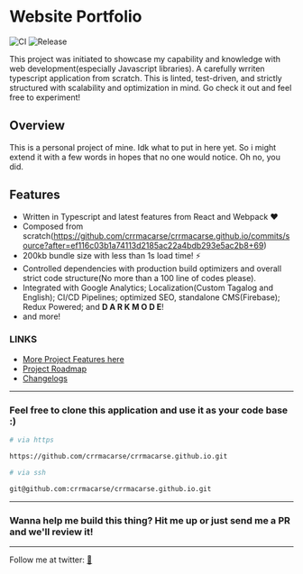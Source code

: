 # Website Portfolio

![CI](https://github.com/crrmacarse/crrmacarse.github.io/workflows/CI/badge.svg?branch=source) ![Release](https://github.com/crrmacarse/crrmacarse.github.io/workflows/Release/badge.svg?branch=source)

This project was initiated to showcase my capability and knowledge with web development(especially Javascript libraries). A carefully
wrriten typescript application from scratch. This is linted, test-driven, and strictly structured with scalability and optimization in mind.
Go check it out and feel free to experiment!

## Overview

This is a personal project of mine. Idk what to put in here yet. So i might extend it with a few words in hopes that no one would notice. Oh no, you did.

## Features

- Written in Typescript and latest features from React and Webpack ♥
- Composed from scratch(https://github.com/crrmacarse/crrmacarse.github.io/commits/source?after=ef116c03b1a74113d2185ac22a4bdb293e5ac2b8+69)
- 200kb bundle size with less than 1s load time! ⚡
- Controlled dependencies with production build optimizers and overall strict code structure(No more than a 100 line of codes please).
- Integrated with Google Analytics; Localization(Custom Tagalog and English); CI/CD Pipelines; optimized SEO, standalone CMS(Firebase); Redux Powered; and <b>D A R K M O D E</b>!
- and more!

### LINKS

- [More Project Features here](https://github.com/crrmacarse/crrmacarse.github.io/blob/source/FEATURES.MD)
- [Project Roadmap](https://github.com/crrmacarse/crrmacarse.github.io/blob/source/FEATURES.MD)
- [Changelogs](https://github.com/crrmacarse/crrmacarse.github.io/blob/source/CHANGELOG.MD)

---

### Feel free to clone this application and use it as your code base :)

```bash
# via https

https://github.com/crrmacarse/crrmacarse.github.io.git
```

```bash
# via ssh

git@github.com:crrmacarse/crrmacarse.github.io.git
```

---

### Wanna help me build this thing? Hit me up or just send me a PR and we'll review it!

---

Follow me at twitter: [🐔](https://twitter.com/pablongbuhaymo)
